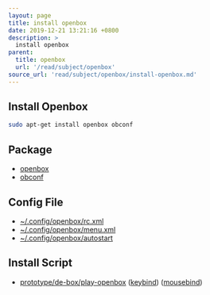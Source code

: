 ```yaml
---
layout: page
title: install openbox
date: 2019-12-21 13:21:16 +0800
description: >
  install openbox
parent:
  title: openbox
  url: '/read/subject/openbox'
source_url: 'read/subject/openbox/install-openbox.md'
---
```



## Install Openbox

``` sh
sudo apt-get install openbox obconf
```


## Package

* [openbox](https://packages.ubuntu.com/bionic/openbox)
* [obconf](https://packages.ubuntu.com/bionic/obconf)


## Config File

* [~/.config/openbox/rc.xml](https://github.com/samwhelp/play-ubuntu-18.04-plan/blob/master/prototype/de-box/play-openbox/config/openbox/rc.xml)
* [~/.config/openbox/menu.xml](https://github.com/samwhelp/play-ubuntu-18.04-plan/blob/master/prototype/de-box/play-openbox/config/openbox/menu.xml)
* [~/.config/openbox/autostart](https://github.com/samwhelp/play-ubuntu-18.04-plan/blob/master/prototype/de-box/play-openbox/config/openbox/autostart)


## Install Script

* [prototype/de-box/play-openbox](https://github.com/samwhelp/play-ubuntu-18.04-plan/tree/master/prototype/de-box/play-openbox) ([keybind](https://github.com/samwhelp/play-ubuntu-18.04-plan/blob/master/prototype/de-box/play-openbox/spec-keybind.md)) ([mousebind](https://github.com/samwhelp/play-ubuntu-18.04-plan/blob/master/prototype/de-box/play-openbox/spec-mousebind.md))
